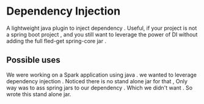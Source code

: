 # Dependency Injection
A lightweight java plugin to inject dependency . Useful, if your project is not a spring boot project , and you still want to leverage the power of DI without adding the full fled-get spring-core jar . 

## Possible uses

We were working on a Spark application using java . we wanted to leverage dependency injection . Noticed there is no stand alone jar for that ,
Only way was to ass spring jars to our dependency . Which we didn't want . So wrote this stand alone jar.
